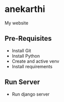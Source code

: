 # anekarthi
My website

## Pre-Requisites

- Install Git
- Install Python
- Create and active venv
- Install requirements

## Run Server

- Run django server